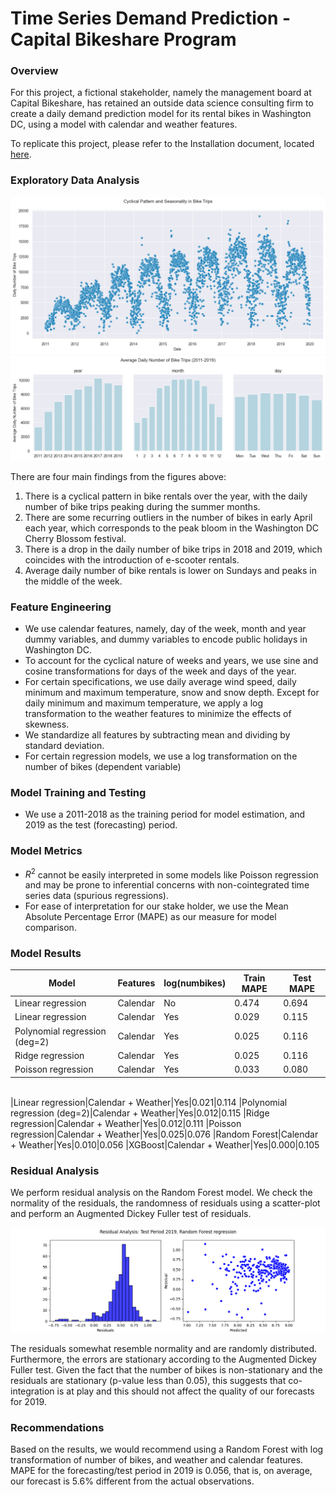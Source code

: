 # Time Series Demand Prediction - Capital Bikeshare Program


### Overview
For this project, a fictional stakeholder, namely the management board at Capital Bikeshare, has retained an outside data science consulting firm to create a daily demand prediction model for its rental bikes in Washington DC, using a model with calendar and weather features.

To replicate this project, please refer to the Installation document, located [here](https://github.com/sbuenker/bike_sharing_wa-dc/blob/main/installation.md).

### Exploratory Data Analysis
![cyclical-daily-bikes](images/cyclical-daily-bikes.png)
![avg-num-trips.png](images/avg-num-trips.png)

There are four main findings from the figures above:
1. There is a cyclical pattern in bike rentals over the year, with the daily number of bike trips peaking during the summer months.
2. There are some recurring outliers in the number of bikes in early April each year, which corresponds to the peak bloom in the Washington DC Cherry Blossom festival. 
3. There is a drop in the daily number of bike trips in 2018 and 2019, which coincides with the introduction of e-scooter rentals.
4. Average daily number of bike rentals is lower on Sundays and peaks in the middle of the week.



### Feature Engineering
* We use calendar features, namely, day of the week, month and year dummy variables, and dummy variables to encode public holidays in Washington DC.
* To account for the cyclical nature of weeks and years, we use sine and cosine transformations for days of the week and days of the year. 
* For certain specifications, we use daily average wind speed, daily minimum and maximum temperature, snow and snow depth. Except for daily minimum and maximum temperature, we apply a log transformation to the weather features to minimize the effects of skewness.
* We standardize all features by subtracting mean and dividing by standard deviation.
* For certain regression models, we use a log transformation on the number of bikes (dependent variable)

### Model Training and Testing
* We use a 2011-2018 as the training period for model estimation, and 2019 as the test (forecasting) period.

### Model Metrics
* $R^2$ cannot be easily interpreted in some models like Poisson regression and may be prone to inferential concerns with non-cointegrated time series data (spurious regressions).
* For ease of interpretation for our stake holder, we use the Mean Absolute Percentage Error (MAPE) as our measure for model comparison.

### Model Results
|Model|Features|log(numbikes)|Train MAPE|Test MAPE|
|---|---|---|---|---|
|Linear regression|Calendar|No|0.474|0.694
|Linear regression|Calendar|Yes|0.029|0.115
|Polynomial regression (deg=2)|Calendar|Yes|0.025|0.116
|Ridge regression|Calendar|Yes|0.025|0.116
|Poisson regression|Calendar|Yes|0.033|0.080
<br>
|Linear regression|Calendar + Weather|Yes|0.021|0.114
|Polynomial regression (deg=2)|Calendar + Weather|Yes|0.012|0.115
|Ridge regression|Calendar + Weather|Yes|0.012|0.111
|Poisson regression|Calendar + Weather|Yes|0.025|0.076
|Random Forest|Calendar + Weather|Yes|0.010|0.056
|XGBoost|Calendar + Weather|Yes|0.000|0.105

### Residual Analysis
We perform residual analysis on the Random Forest model. We check the normality of the residuals, the randomness of residuals using a scatter-plot and perform an Augmented Dickey Fuller test of residuals.

![resid_rf_all_feat](images/resid_rf_all_feat.png)

The residuals somewhat resemble normality and are randomly distributed. Furthermore, the errors are stationary according to the Augmented Dickey Fuller test. Given the fact that the number of bikes is non-stationary and the residuals are stationary (p-value less than 0.05), this suggests that  co-integration is at play and this should not affect the quality of our forecasts for 2019.

### Recommendations
Based on the results, we would recommend using a Random Forest with log transformation of number of bikes, and weather and calendar features. MAPE for the forecasting/test period in 2019 is 0.056, that is, on average, our forecast is 5.6% different from the actual observations. 
